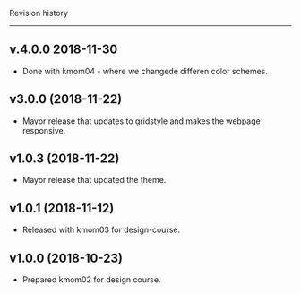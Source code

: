 Revision history

-------
v.4.0.0 2018-11-30
-------

* Done with kmom04 - where we changede differen color schemes.



v3.0.0 (2018-11-22)
------------------------

* Mayor release that updates to gridstyle and makes the webpage responsive.




v1.0.3 (2018-11-22)
------------------------

* Mayor release that updated the theme.



v1.0.1 (2018-11-12)
------------------------

* Released with kmom03 for design-course.



v1.0.0 (2018-10-23)
------------------------

* Prepared kmom02 for design course.
